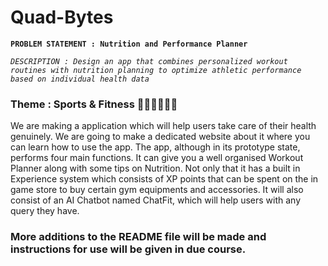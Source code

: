 # Quad-Bytes

**`PROBLEM STATEMENT : Nutrition and Performance Planner`**

*`DESCRIPTION : Design an app that combines personalized workout routines with nutrition planning to optimize athletic performance based on individual health data`*

### Theme : Sports & Fitness 🏋🏻‍♂️🚴🏻‍♂️

We are making a application  which will help users take care of their health genuinely. We are going to make a dedicated website about it where you can learn how to use the app. The app, although in its prototype state, performs four main functions. It can give you a well organised Workout Planner along with some tips on Nutrition. Not only that it has a built in Experience system which consists of XP points that can be spent on the in game store to buy certain gym equipments and accessories. It will also consist of an AI Chatbot named ChatFit, which will help users with any query they have.

### More additions to the README file will be made and instructions for use will be given in due course.
